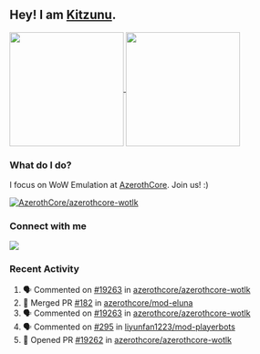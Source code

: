## Hey! I am [Kitzunu](https://Github.com/Kitzunu).

<!--
[![Kitzunu's Github stats](https://github-readme-stats.vercel.app/api?username=kitzunu&theme=github_dark&show_icons=true&number_format=long)](https://github.com/Kitzunu)

[![Kitzunu's Language stats](https://github-readme-stats.vercel.app/api/top-langs/?username=Kitzunu&layout=donut&theme=github_dark)](https://github.com/Kitzunu)
-->

<a href="https://github.com/Kitzunu">
  <img height=200 align="center" src="https://github-readme-stats.vercel.app/api?username=kitzunu&theme=github_dark&show_icons=true&number_format=long" />
</a>
<a href="https://github.com/Kitzunu">
  <img height=200 align="center" src="https://github-readme-stats.vercel.app/api/top-langs/?username=Kitzunu&layout=donut&theme=github_dark" />
</a>

### What do I do?

I focus on WoW Emulation at [AzerothCore](https://github.com/AzerothCore). Join us! :)

[![AzerothCore/azerothcore-wotlk](https://github-readme-stats.vercel.app/api/pin/?username=AzerothCore&repo=azerothcore-wotlk&theme=github_dark&show_owner=true)](https://github.com/azerothcore/azerothcore-wotlk)

### Connect with me
[![](https://img.shields.io/badge/AzerothCore%20Discord-Connect%20with%20me!-green)](https://discord.com/invite/gkt4y2x)

### Recent Activity

<!--START_SECTION:activity-->
1. 🗣 Commented on [#19263](https://github.com/azerothcore/azerothcore-wotlk/pull/19263#issuecomment-2207289424) in [azerothcore/azerothcore-wotlk](https://github.com/azerothcore/azerothcore-wotlk)
2. 🎉 Merged PR [#182](https://github.com/azerothcore/mod-eluna/pull/182) in [azerothcore/mod-eluna](https://github.com/azerothcore/mod-eluna)
3. 🗣 Commented on [#19263](https://github.com/azerothcore/azerothcore-wotlk/pull/19263#issuecomment-2206596778) in [azerothcore/azerothcore-wotlk](https://github.com/azerothcore/azerothcore-wotlk)
4. 🗣 Commented on [#295](https://github.com/liyunfan1223/mod-playerbots/issues/295#issuecomment-2206234406) in [liyunfan1223/mod-playerbots](https://github.com/liyunfan1223/mod-playerbots)
5. 💪 Opened PR [#19262](https://github.com/azerothcore/azerothcore-wotlk/pull/19262) in [azerothcore/azerothcore-wotlk](https://github.com/azerothcore/azerothcore-wotlk)
<!--END_SECTION:activity-->
